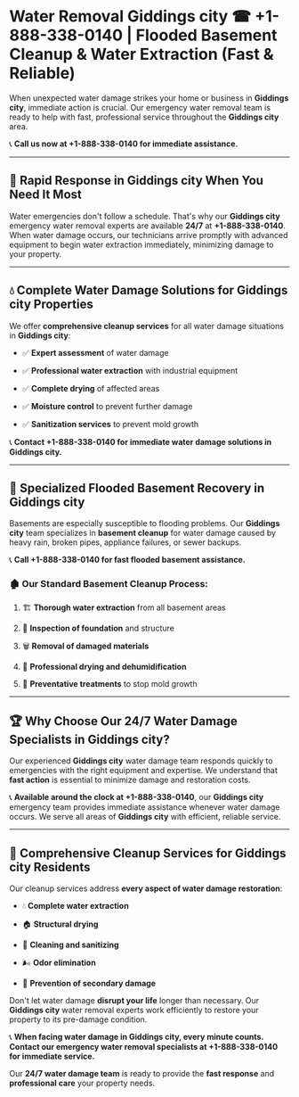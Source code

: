 # Water Removal Giddings city ☎ +1-888-338-0140 | Flooded Basement Cleanup & Water Extraction (Fast & Reliable)

When unexpected water damage strikes your home or business in **Giddings city**, immediate action is crucial. Our emergency water removal team is ready to help with fast, professional service throughout the **Giddings city** area. 

📞 **Call us now at +1-888-338-0140 for immediate assistance.**
---
## 🚀 Rapid Response in Giddings city When You Need It Most
Water emergencies don't follow a schedule. That's why our **Giddings city** emergency water removal experts are available **24/7** at **+1-888-338-0140**. When water damage occurs, our technicians arrive promptly with advanced equipment to begin water extraction immediately, minimizing damage to your property.
---
## 💧 Complete Water Damage Solutions for Giddings city Properties
We offer **comprehensive cleanup services** for all water damage situations in **Giddings city**:
- ✅ **Expert assessment** of water damage  
- ✅ **Professional water extraction** with industrial equipment  
- ✅ **Complete drying** of affected areas  
- ✅ **Moisture control** to prevent further damage  
- ✅ **Sanitization services** to prevent mold growth  
📞 **Contact +1-888-338-0140 for immediate water damage solutions in Giddings city.**
---
## 🌊 Specialized Flooded Basement Recovery in Giddings city
Basements are especially susceptible to flooding problems. Our **Giddings city** team specializes in **basement cleanup** for water damage caused by heavy rain, broken pipes, appliance failures, or sewer backups. 
📞 **Call +1-888-338-0140 for fast flooded basement assistance.**
### 🏚️ Our Standard Basement Cleanup Process:
1. 🏗️ **Thorough water extraction** from all basement areas  
2. 🔎 **Inspection of foundation** and structure  
3. 🗑️ **Removal of damaged materials**  
4. 💨 **Professional drying and dehumidification**  
5. 🚫 **Preventative treatments** to stop mold growth  
---
## 🏆 Why Choose Our 24/7 Water Damage Specialists in Giddings city?
Our experienced **Giddings city** water damage team responds quickly to emergencies with the right equipment and expertise. We understand that **fast action** is essential to minimize damage and restoration costs.
📞 **Available around the clock at +1-888-338-0140**, our **Giddings city** emergency team provides immediate assistance whenever water damage occurs. We serve all areas of **Giddings city** with efficient, reliable service.
---
## 🧹 Comprehensive Cleanup Services for Giddings city Residents
Our cleanup services address **every aspect of water damage restoration**:
- 💧 **Complete water extraction**  
- 🏠 **Structural drying**  
- 🧼 **Cleaning and sanitizing**  
- 🌬️ **Odor elimination**  
- 🚫 **Prevention of secondary damage**  
Don't let water damage **disrupt your life** longer than necessary. Our **Giddings city** water removal experts work efficiently to restore your property to its pre-damage condition.
📞 **When facing water damage in Giddings city, every minute counts. Contact our emergency water removal specialists at +1-888-338-0140 for immediate service.**
Our **24/7 water damage team** is ready to provide the **fast response** and **professional care** your property needs.

